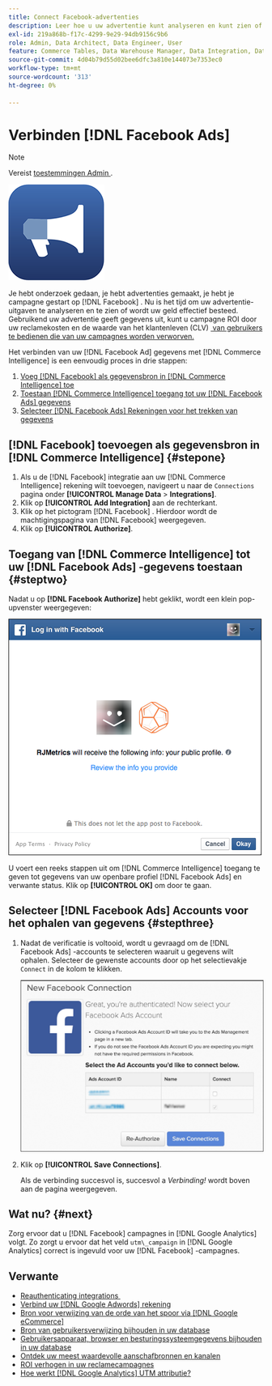 ```yaml
---
title: Connect Facebook-advertenties
description: Leer hoe u uw advertentie kunt analyseren en kunt zien of uw geld effectief wordt besteed.
exl-id: 219a868b-f17c-4299-9e29-94db9156c9b6
role: Admin, Data Architect, Data Engineer, User
feature: Commerce Tables, Data Warehouse Manager, Data Integration, Data Import/Export
source-git-commit: 4d04b79d55d02bee6dfc3a810e144073e7353ec0
workflow-type: tm+mt
source-wordcount: '313'
ht-degree: 0%

---
```


# Verbinden [!DNL Facebook Ads]

>[!NOTE]
>
>Vereist [&#x200B; toestemmingen Admin &#x200B;](../../../administrator/user-management/user-management.md).

![&#x200B; het embleem van Advertenties Facebook &#x200B;](../../../assets/facebook-ads-logo.png)

Je hebt onderzoek gedaan, je hebt advertenties gemaakt, je hebt je campagne gestart op [!DNL Facebook] . Nu is het tijd om uw advertentie-uitgaven te analyseren en te zien of wordt uw geld effectief besteed. Gebruikend uw advertentie geeft gegevens uit, kunt u campagne ROI door uw reclamekosten en de waarde van het klantenleven (CLV) [&#x200B; van gebruikers te bedienen die van uw campagnes worden verworven.](../../../data-analyst/analysis/roi-ad-camp.md)

Het verbinden van uw [!DNL Facebook Ad] gegevens met [!DNL Commerce Intelligence] is een eenvoudig proces in drie stappen:

1. [Voeg  [!DNL Facebook]  als gegevensbron in  [!DNL Commerce Intelligence] toe](#stepone)
1. [Toestaan  [!DNL Commerce Intelligence]  toegang tot uw  [!DNL Facebook Ads]  gegevens](#steptwo)
1. [Selecteer  [!DNL Facebook Ads]  Rekeningen voor het trekken van gegevens](#stepthree)

## [!DNL Facebook] toevoegen als gegevensbron in [!DNL Commerce Intelligence] {#stepone}

1. Als u de [!DNL Facebook] integratie aan uw [!DNL Commerce Intelligence] rekening wilt toevoegen, navigeert u naar de `Connections` pagina onder **[!UICONTROL Manage Data** > **Integrations]**.
1. Klik op **[!UICONTROL Add Integration]** aan de rechterkant.
1. Klik op het pictogram [!DNL Facebook] . Hierdoor wordt de machtigingspagina van [!DNL Facebook] weergegeven.
1. Klik op **[!UICONTROL Authorize]**.

## Toegang van [!DNL Commerce Intelligence] tot uw [!DNL Facebook Ads] -gegevens toestaan {#steptwo}

Nadat u op **[!DNL Facebook Authorize]** hebt geklikt, wordt een klein pop-upvenster weergegeven:

![&#x200B; de toegangsrechtendialoog van Facebook voor Commerce Intelligence &#x200B;](../../../assets/Facebook_Access_Popup.png)

U voert een reeks stappen uit om [!DNL Commerce Intelligence] toegang te geven tot gegevens van uw openbare profiel [!DNL Facebook Ads] en verwante status. Klik op **[!UICONTROL OK]** om door te gaan.

## Selecteer [!DNL Facebook Ads] Accounts voor het ophalen van gegevens {#stepthree}

1. Nadat de verificatie is voltooid, wordt u gevraagd om de [!DNL Facebook Ads] -accounts te selecteren waaruit u gegevens wilt ophalen. Selecteer de gewenste accounts door op het selectievakje `Connect` in de kolom te klikken.

   ![&#x200B; Facebook Advertentie de selectieinterface van Rekeningen &#x200B;](../../../assets/Facebook_Ad_Accounts.png)

1. Klik op **[!UICONTROL Save Connections]**.

   Als de verbinding succesvol is, succesvol a *Verbinding!* wordt boven aan de pagina weergegeven.

## Wat nu? {#next}

Zorg ervoor dat u [!DNL Facebook] campagnes in [!DNL Google Analytics] volgt. Zo zorgt u ervoor dat het veld `utm\_campaign` in [!DNL Google Analytics] correct is ingevuld voor uw [!DNL Facebook] -campagnes.

## Verwante

* [&#x200B; Reauthenticating integrations &#x200B;](https://experienceleague.adobe.com/docs/commerce-knowledge-base/kb/how-to/mbi-reauthenticating-integrations.html)
* [Verbind uw  [!DNL Google Adwords]  rekening](../integrations/google-ecommerce.md)
* [Bron voor verwijzing van de orde van het spoor via  [!DNL Google eCommerce]](../integrations/google-ecommerce.md)
* [Bron van gebruikersverwijzing bijhouden in uw database](../../analysis/google-track-user-acq.md)
* [Gebruikersapparaat, browser en besturingssysteemgegevens bijhouden in uw database](../../analysis/track-usr-dev-browser.md)
* [Ontdek uw meest waardevolle aanschafbronnen en kanalen](../../analysis/most-value-source-channel.md)
* [ROI verhogen in uw reclamecampagnes](../../analysis/roi-ad-camp.md)
* [Hoe werkt  [!DNL Google Analytics]  UTM attributie?](../../analysis/utm-attributes.md)
